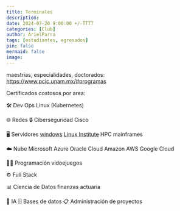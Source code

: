 ```yaml
---
title: Terminales
description: 
date: 2024-07-20 9:00:00 +/-TTTT
categories: [Club]
author: ArielParra 
tags: [estudiantes, egresados]
pin: false
mermaid: false
image:
---
```


maestrias, especialidades, doctorados: https://www.pcic.unam.mx/#programas


Certificados costosos por area:

🛠️ Dev Ops 
Linux (Kubernetes)

🌐 Redes 
🔒 Ciberseguridad 
Cisco

🖥 Servidores 
[windows](https://learn.microsoft.com/en-us/credentials/certifications/windows-server-hybrid-administrator/)
[Linux Institute](https://www.lpi.org/es/our-certifications/lpic-1-overview/)
HPC
mainframes


☁️ Nube 
Microsoft Azure
Oracle Cloud
Amazon AWS
Google Cloud


👨‍💻 Programación 
vidoejuegos

⚙️ Full Stack 

📊 Ciencia de Datos 
finanzas 
actuaria

🤖 IA 
🗄️ Bases de datos 
📋 Administración de proyectos 